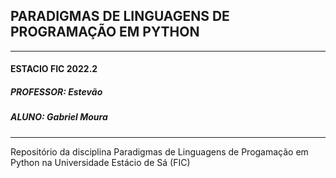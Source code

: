 ## PARADIGMAS DE LINGUAGENS DE PROGRAMAÇÃO EM PYTHON
---
#### ESTACIO FIC 2022.2 
##### PROFESSOR: Estevão
##### ALUNO: Gabriel Moura   
##### 
---
Repositório da disciplina Paradigmas de Linguagens de Progamação em Python na Universidade Estácio de Sá (FIC)